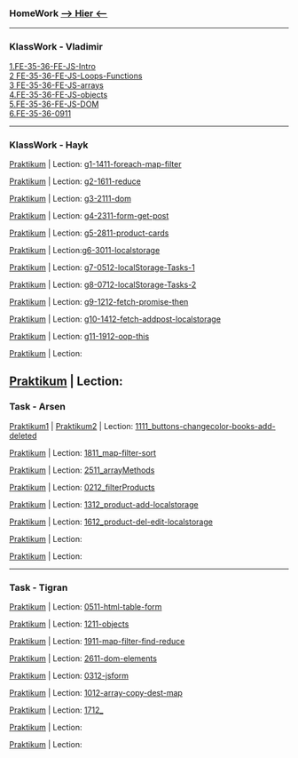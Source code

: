 ### HomeWork [**--> Hier <--**](<https://St-ton.github.io/JavaScript/HomeWork>)<br/>
---
### KlassWork - Vladimir

[1.FE-35-36-FE-JS-Intro](<https://St-ton.github.io/JavaScript/KlassWork/1.FE-35-36-FE-JS-Intro>)<br/>
[2 FE-35-36-FE-JS-Loops-Functions](<https://St-ton.github.io/JavaScript/KlassWork/2.FE-35-36-FE-JS-Loops-Functions>)<br/>
[3 FE-35-36-FE-JS-arrays](<https://St-ton.github.io/JavaScript/KlassWork/3 FE-35-36-FE-JS-arrays>)<br/>
[4.FE-35-36-FE-JS-objects](<https://St-ton.github.io/JavaScript/KlassWork/4.FE-35-36-FE-JS-objects>)<br/>
[5.FE-35-36-FE-JS-DOM](<https://St-ton.github.io/JavaScript/KlassWork/5.FE-35-36-FE-JS-DOM>)<br/>
[6.FE-35-36-0911](<https://St-ton.github.io/JavaScript/KlassWork/6.FE-35-36-0911>)<br/>

---
### KlassWork - Hayk

[Praktikum](<https://St-ton.github.io/JavaScript/KlassWork/g1-1411-foreach-map-filter>) 
| Lection: [g1-1411-foreach-map-filter](<https://vimeo.com/770699620/840beef335?embedded=true&source=vimeo_logo&owner=180459310>)<br/>

[Praktikum](<https://St-ton.github.io/JavaScript/KlassWork/g2-1611-reduce>) 
| Lection: [g2-1611-reduce](<https://vimeo.com/771550899/54ae8e029a?embedded=true&source=vimeo_logo&owner=180459310>)<br/>

[Praktikum](<https://St-ton.github.io/JavaScript/KlassWork/g3-2111-dom>) 
| Lection: [g3-2111-dom](<https://vimeo.com/773317467/9ff9ff1beb?embedded=true&source=vimeo_logo&owner=180459310>)<br/>

[Praktikum](<https://St-ton.github.io/JavaScript/KlassWork/g4-2311-form-get-post>) 
| Lection: [g4-2311-form-get-post](<https://vimeo.com/774242110/f94790dac3?embedded=true&source=vimeo_logo&owner=180459310>)<br/>

[Praktikum](<https://St-ton.github.io/JavaScript/KlassWork/g5-2811-product-cards>) 
| Lection: [g5-2811-product-cards](<https://vimeo.com/775770453/ad69782d63?embedded=true&source=vimeo_logo&owner=180459310>)<br/>

[Praktikum](<https://St-ton.github.io/JavaScript/KlassWork/g6-3011-localstorage-dark-light-theme>) 
| Lection:[g6-3011-localstorage](<https://vimeo.com/776596165/65653a4c38?embedded=true&source=vimeo_logo&owner=180459310>)<br/>

[Praktikum](<https://St-ton.github.io/JavaScript/KlassWork/g7-0512-localStorage-Tasks-1>) 
| Lection: [g7-0512-localStorage-Tasks-1](<https://vimeo.com/778086541/1d8f4f3c98?embedded=true&source=vimeo_logo&owner=180459310>)<br/>

[Praktikum](<https://St-ton.github.io/JavaScript/KlassWork/g8-0712-localStorage-Tasks-2>) 
| Lection: [g8-0712-localStorage-Tasks-2](<https://vimeo.com/778837529/fff78c5ab6?embedded=true&source=vimeo_logo&owner=180459310>)<br/>

[Praktikum](<https://St-ton.github.io/JavaScript/KlassWork/g9-1212-fetch-promise-then>) 
| Lection: [g9-1212-fetch-promise-then](<https://vimeo.com/780341388/825f28d796?embedded=true&source=vimeo_logo&owner=180459310>)<br/> 

[Praktikum](<https://St-ton.github.io/JavaScript/KlassWork/g10-1412-fetch-addpost-localstorage>) 
| Lection: [g10-1412-fetch-addpost-localstorage](<https://vimeo.com/781086505/d0ea716785?embedded=true&source=vimeo_logo&owner=180459310>)<br/>

[Praktikum](<https://St-ton.github.io/JavaScript/KlassWork/g11-1912-oop-this>) 
| Lection: [g11-1912-oop-this](<https://vimeo.com/782521907/0903670f2d?embedded=true&source=vimeo_logo&owner=180459310>)<br/>

[Praktikum](<https://St-ton.github.io/JavaScript/KlassWork/>) 
| Lection: [](<>)<br/>

[Praktikum](<https://St-ton.github.io/JavaScript/KlassWork/>)
| Lection: [](<>)<br/>
---
### Task - Arsen

[Praktikum1](<https://St-ton.github.io/JavaScript/Task-Arsen/1111_buttons>) | 
[Praktikum2](<https://St-ton.github.io/JavaScript/Task-Arsen/1111_books>) 
| Lection: [1111_buttons-changecolor-books-add-deleted](<https://vimeo.com/769854723/91e2264bdd?embedded=true&source=vimeo_logo&owner=180459310>)<br/>

[Praktikum](<https://St-ton.github.io/JavaScript/Task-Arsen/1811_map-filter-sort>) 
| Lection: [1811_map-filter-sort](<https://vimeo.com/772417144/22750b05fa?embedded=true&source=vimeo_logo&owner=180459310>)<br/>

[Praktikum](<https://St-ton.github.io/JavaScript/Task-Arsen/2511_arrayMethods>) 
| Lection: [2511_arrayMethods](<https://vimeo.com/775031455/02b04277ae?embedded=true&source=vimeo_logo&owner=180459310>)<br/>

[Praktikum](<https://St-ton.github.io/JavaScript/Task-Arsen/0212_filterProducts>) 
| Lection: [0212_filterProducts](<https://vimeo.com/777331649/2f08697c44?embedded=true&source=vimeo_logo&owner=180459310>)<br/>

[Praktikum](<https://St-ton.github.io/JavaScript/Task-Arsen/1312_product-add-localstorage>) 
| Lection: [1312_product-add-localstorage](<https://vimeo.com/780723391/e33abf03d1?embedded=true&source=vimeo_logo&owner=180459310>)<br/>

[Praktikum](<https://St-ton.github.io/JavaScript/Task-Arsen/1612_product-del-edit-localstorage>) 
| Lection: [1612_product-del-edit-localstorage](<>)<br/>

[Praktikum](<https://St-ton.github.io/JavaScript/Task-Arsen/>) 
| Lection: [](<>)<br/>

[Praktikum](<https://St-ton.github.io/JavaScript/Task-Arsen/>) 
| Lection: [](<>)<br/>

---
### Task - Tigran

[Praktikum](<https://St-ton.github.io/JavaScript/Task-Tigran/0511-html-table-form>) 
| Lection: [0511-html-table-form](<https://vimeo.com/767602558/f5869178ce?embedded=true&source=vimeo_logo&owner=180459310>)<br/>

[Praktikum](<https://St-ton.github.io/JavaScript/Task-Tigran/1211-objects>) 
| Lection: [1211-objects](<https://vimeo.com/770208599/cdf55c6727?embedded=true&source=vimeo_logo&owner=180459310>)<br/>

[Praktikum](<https://St-ton.github.io/JavaScript/Task-Tigran/1911-map-filter-find-reduce>) | 
Lection: [1911-map-filter-find-reduce](<https://vimeo.com/772787299/e8fa29823a?embedded=true&source=vimeo_logo&owner=180459310>)<br/>

[Praktikum](<https://St-ton.github.io/JavaScript/Task-Tigran/2611-dom-elements>) 
| Lection: [2611-dom-elements](<https://vimeo.com/775295856/33cb58984b?embedded=true&source=vimeo_logo&owner=180459310>)<br/>

[Praktikum](<https://St-ton.github.io/JavaScript/Task-Tigran/0312-jsform>) 
| Lection: [0312-jsform](<https://vimeo.com/777622482/8aab41c397?embedded=true&source=vimeo_logo&owner=180459310>)<br/>

[Praktikum](<https://St-ton.github.io/JavaScript/Task-Tigran/1012-array-copy-dest-map>) 
| Lection: [1012-array-copy-dest-map](<https://vimeo.com/779896010/ef32f2b00f?embedded=true&source=vimeo_logo&owner=180459310>)<br/>

[Praktikum](<https://St-ton.github.io/JavaScript/Task-Tigran/1712_localStorage_token>)
| Lection: [1712_](<https://vimeo.com/782082011/f44f7bd418?embedded=true&source=vimeo_logo&owner=180459310>)<br/>

[Praktikum](<https://St-ton.github.io/JavaScript/Task-Tigran>)
| Lection: [](<>)<br/>

[Praktikum](<https://St-ton.github.io/JavaScript/Task-Tigran>)
| Lection: [](<>)<br/>
